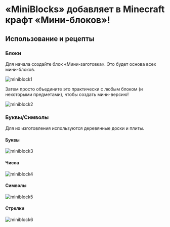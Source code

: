 # «MiniBlocks» добавляет в Minecraft крафт «Мини-блоков»!

## Использование и рецепты

### Блоки

Для начала создайте блок «Мини-заготовка». Это будет основа всех мини-блоков.

![miniblock1](https://wiki.projectbw.ru/images/mimiblock/mimi1.jpg)

Затем просто объедините это практически с любым блоком (и некоторыми предметами), чтобы создать мини-версию! 

![miniblock2](https://i.imgur.com/029tNGw.png)

### Буквы/Символы

Для их изготовления используются деревянные доски и плиты.

#### Буквы

![miniblock3](https://i.imgur.com/uRbAzYh.png)

#### Числа

![miniblock4](https://i.imgur.com/dPTReZC.png)

#### Символы 

![miniblock5](https://i.imgur.com/yAm0fW2.png)


#### Стрелки

![miniblock6](https://i.imgur.com/2QHNKC1.png)